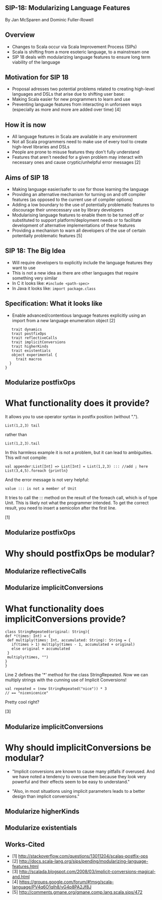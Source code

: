 ## SIP-18: Modularizing Language Features

By Jan McSparen and Dominic Fuller-Rowell

## Overview
  * Changes to Scala occur via Scala Improvement Process (SIPs)
  * Scala is shifting from a more esoteric language, to a mainstream one 
  * SIP 18 deals with modularizing language features to ensure long term viability of the language

## Motivation for SIP 18
  * Proposal adresses two potential problems related to creating high-level languages and DSLs that arise due to shifting user base:
   * Making Scala easier for new programmers to learn and use
   * Preventing language features from interacting in unforseen ways (especially as more and more are added over time) [4]

## How it is now
 * All language features in Scala are available in any environment
  * Not all Scala programmers need to make use of every tool to create high-level libraries and DSLs 
  * People are prone to misuse features they don't fully understand
  * Features that aren't needed for a given problem may interact with necessary ones and cause cryptic/unhelpful error messages
[2]
  
## Aims of SIP 18
  * Making language easier/safer to use for those learning the language
  * Providing an alternative mechanism for turning on and off compiler features (as opposed to the current use of compiler options)
  * Adding a low boundary to the use of potentially problematic features to discourage their unnecessary use by library developers
  * Modularising language features to enable them to be turned off or substituted to support platform/deployment needs or to facilitate development of alternative implementations of these features
  * Providing a mechanism to warn all developers of the use of certain potentially problematic features
  [5]


## SIP 18: The Big Idea
 * Will require developers to explicitly include the language features they want to use 
 * This is not a new idea as there are other languages that require something very similar
  * In C it looks like: ``` #include <path-spec> ```
  * In Java it looks like: ``` import package.class ```
 
## Specification: What it looks like
  * Enable advanced/contentious language features explicitly using an import from a new language enumeration object [2]
  ``` object languageFeature {
     trait dynamics 
     trait postfixOps 
     trait reflectiveCalls
     trait implicitConversions 
     trait higherKinds 
     trait existentials
     object experimental {
       trait macros
    }
  }
```
## Modularize postfixOps

# What functionality does it provide?


It allows you to use operator syntax in postfix position (without ".").

    List(1,2,3) tail

rather than

    List(1,2,3).tail

In this harmless example it is not a problem, but it can lead to ambiguities. This will not compile:

    val appender:List[Int] => List[Int] = List(1,2,3) ::: //add ; here
    List(3,4,5).foreach {println}

And the error message is not very helpful:

    value ::: is not a member of Unit

It tries to call the ::: method on the result of the foreach call, which is of type Unit. This is likely not what the programmer intended. To get the correct result, you need to insert a semicolon after the first line.

[1]

## Modularize postfixOps

# Why should postfixOps be modular?



## Modularize reflectiveCalls


## Modularize implicitConversions

# What functionality does implicitConversions provide?

    class StringRepeated(original: String){
    def *(times: Int) = {
     def multiply(times: Int, accumulated: String): String = {
       if(times > 1) multiply(times - 1, accumulated + original)
       else original + accumulated
     }
     multiply(times, "")
    }
    }

Line 2 defines the '*' method for the class StringRepeated. Now we can multiply strings with the cunning use of Implicit Conversions!

    val repeated = (new StringRepeated("nice")) * 3
    // == "nicenicenice"    

Pretty cool right?

[3]

## Modularize implicitConversions

# Why should implicitConversions be modular?

* "Implicit conversions are known to cause many pitfalls if overused. And we have noted a tendency to overuse them because they look very powerful and their effects seem to be easy to understand."

* "Also, in most situations using implicit parameters leads to a better design than implicit conversions."

## Modularize higherKinds


## Modularize existentials

## Works-Cited

* [1] http://stackoverflow.com/questions/13011204/scalas-postfix-ops
* [2] http://docs.scala-lang.org/sips/pending/modularizing-language-features.html
* [3] http://scalada.blogspot.com/2008/03/implicit-conversions-magical-and.html
* [4] https://groups.google.com/forum/#!msg/scala-language/PV4q6O1qIh8/yG4p8PA2Jf8J
* [5] http://comments.gmane.org/gmane.comp.lang.scala.sips/472


